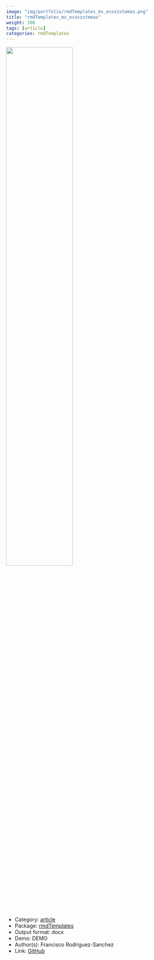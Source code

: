 ```yaml
---
image: "img/portfolio/rmdTemplates_ms_ecoszstemas.png"
title: "rmdTemplates_ms_ecoszstemas"
weight: 100
tags: [article]
categories: rmdTemplates
---
```




<!--more-->

<p><a href="../../img/portfolio/rmdTemplates_ms_ecoszstemas.png"><img class = "jf-image-shadow" src="../../img/portfolio/rmdTemplates_ms_ecoszstemas.png", width="60%"></a></p>

- Category: [article](../../tags/article)
- Package: [rmdTemplates](rmdtemplates)
- Output format: docx
- Demo: DEMO
- Author(s): Francisco Rodriguez-Sanchez
- Link: [GitHub](https://github.com/Pakillo/rmdTemplates)


